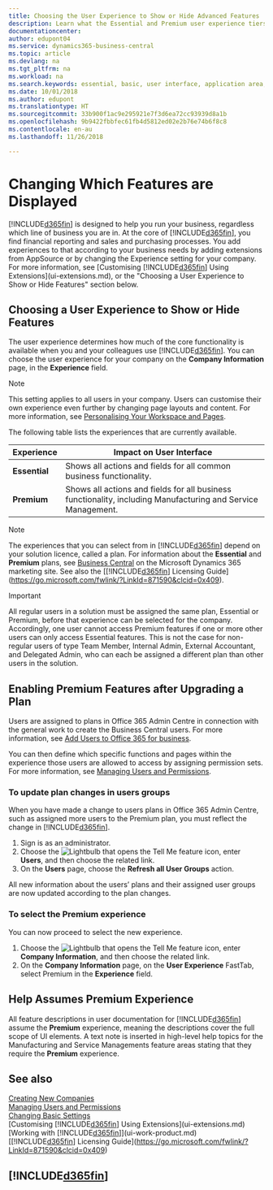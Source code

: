 ```yaml
---
title: Choosing the User Experience to Show or Hide Advanced Features | Microsoft Docs
description: Learn what the Essential and Premium user experience tiers mean for the user interface, application areas, and your company.
documentationcenter: 
author: edupont04
ms.service: dynamics365-business-central
ms.topic: article
ms.devlang: na
ms.tgt_pltfrm: na
ms.workload: na
ms.search.keywords: essential, basic, user interface, application area, experience
ms.date: 10/01/2018
ms.author: edupont
ms.translationtype: HT
ms.sourcegitcommit: 33b900f1ac9e295921e7f3d6ea72cc93939d8a1b
ms.openlocfilehash: 9b9422fbbfec61fb4d5812ed02e2b76e74b6f8c8
ms.contentlocale: en-au
ms.lasthandoff: 11/26/2018

---
```

# <a name="changing-which-features-are-displayed"></a>Changing Which Features are Displayed
[!INCLUDE[d365fin](includes/d365fin_md.md)] is designed to help you run your business, regardless which line of business you are in. At the core of [!INCLUDE[d365fin](includes/d365fin_md.md)], you find financial reporting and sales and purchasing processes. You add experiences to that according to your business needs by adding extensions from AppSource or by changing the Experience setting for your company. For more information, see [Customising [!INCLUDE[d365fin](includes/d365fin_md.md)] Using Extensions](ui-extensions.md), or the "Choosing a User Experience to Show or Hide Features" section below.

## <a name="choosing-a-user-experience-to-show-or-hide-features"></a>Choosing a User Experience to Show or Hide Features
The user experience determines how much of the core functionality is available when you and your colleagues use [!INCLUDE[d365fin](includes/d365fin_md.md)]. You can choose the user experience for your company on the **Company Information** page, in the **Experience** field.

> [!NOTE]  
> This setting applies to all users in your company. Users can customise their own experience even further by changing page layouts and content. For more information, see [Personalising Your Workspace and Pages](ui-personalization-user.md).  

The following table lists the experiences that are currently available.

| Experience | Impact on User Interface |
| --- | --- |
| **Essential** |Shows all actions and fields for all common business functionality.|
| **Premium** |Shows all actions and fields for all business functionality, including Manufacturing and Service Management.|

> [!NOTE]  
> The experiences that you can select from in [!INCLUDE[d365fin](includes/d365fin_md.md)] depend on your solution licence, called a plan. For information about the **Essential** and **Premium** plans, see [Business Central](https://go.microsoft.com/fwlink/?linkid=870242) on the Microsoft Dynamics 365 marketing site. See also the [[!INCLUDE[d365fin](includes/d365fin_md.md)] Licensing Guide](https://go.microsoft.com/fwlink/?LinkId=871590&clcid=0x409).

> [!IMPORTANT]  
> All regular users in a solution must be assigned the same plan, Essential or Premium, before that experience can be selected for the company. Accordingly, one user cannot access Premium features if one or more other users can only access Essential features. This is not the case for non-regular users of type Team Member, Internal Admin, External Accountant, and Delegated Admin, who can each be assigned a different plan than other users in the solution.

## <a name="enabling-premium-features-after-upgrading-a-plan"></a>Enabling Premium Features after Upgrading a Plan
Users are assigned to plans in Office 365 Admin Centre in connection with the general work to create the Business Central users. For more information, see [Add Users to Office 365 for business](https://support.office.com/en-us/article/Add-users-to-Office-365-for-business-435ccec3-09dd-4587-9ebd-2f3cad6bc2bc).

You can then define which specific functions and pages within the experience those users are allowed to access by assigning permission sets. For more information, see [Managing Users and Permissions](ui-how-users-permissions.md).

### <a name="to-update-plan-changes-in-users-groups"></a>To update plan changes in users groups
When you have made a change to users plans in Office 365 Admin Centre, such as assigned more users to the Premium plan, you must reflect the change in [!INCLUDE[d365fin](includes/d365fin_md.md)].

1. Sign is as an administrator.
2. Choose the ![Lightbulb that opens the Tell Me feature](media/ui-search/search_small.png "Tell me what you want to do") icon, enter **Users**, and then choose the related link.
3. On the **Users** page, choose the **Refresh all User Groups** action.

All new information about the users’ plans and their assigned user groups are now updated according to the plan changes.

### <a name="to-select-the-premium-experience"></a>To select the Premium experience
You can now proceed to select the new experience.
1. Choose the ![Lightbulb that opens the Tell Me feature](media/ui-search/search_small.png "Tell me what you want to do") icon, enter **Company Information**, and then choose the related link.
2. On the **Company Information** page, on the **User Experience** FastTab, select Premium  in the **Experience** field.

## <a name="help-assumes-premium-experience"></a>Help Assumes Premium Experience
All feature descriptions in user documentation for [!INCLUDE[d365fin](includes/d365fin_md.md)] assume the **Premium** experience, meaning the descriptions cover the full scope of UI elements. A text note is inserted in high-level help topics for the Manufacturing and Service Managements feature areas stating that they require the **Premium** experience.

## <a name="see-also"></a>See also 
[Creating New Companies](about-new-company.md)  
[Managing Users and Permissions](ui-how-users-permissions.md)    
[Changing Basic Settings](ui-change-basic-settings.md)  
[Customising [!INCLUDE[d365fin](includes/d365fin_md.md)] Using Extensions](ui-extensions.md)  
[Working with [!INCLUDE[d365fin](includes/d365fin_md.md)]](ui-work-product.md)  
[[!INCLUDE[d365fin](includes/d365fin_md.md)] Licensing Guide](https://go.microsoft.com/fwlink/?LinkId=871590&clcid=0x409)

## [!INCLUDE[d365fin](includes/free_trial_md.md)]  

